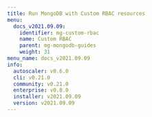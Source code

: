 ```yaml
---
title: Run MongoDB with Custom RBAC resources
menu:
  docs_v2021.09.09:
    identifier: mg-custom-rbac
    name: Custom RBAC
    parent: mg-mongodb-guides
    weight: 31
menu_name: docs_v2021.09.09
info:
  autoscaler: v0.6.0
  cli: v0.21.0
  community: v0.21.0
  enterprise: v0.8.0
  installer: v2021.09.09
  version: v2021.09.09
---
```


